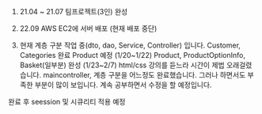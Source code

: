 1. 21.04 ~ 21.07 팀프로젝트(3인) 완성

2. 22.09 AWS EC2에 서버 배포 (현재 배포 중단)

3. 현재 계층 구분 작업 중(dto, dao, Service, Controller) 입니다.
Customer, Categories 완료 Product 예정
(1/20~1/22)
Product, ProductOptionInfo, Basket(일부분) 완성
(1/23~2/7)
html/css 강의를 듣느라 시간이 제법 오래걸렸습니다.
maincontroller, 계층 구분을 어느정도 완료했습니다. 그러나 하면서도 부족한 부분이 많이 보입니다. 
계속 공부하면서 수정을 할 예정입니다.

완료 후 seession 및 시큐리티 적용 예정
